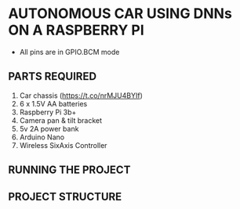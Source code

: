 # AUTONOMOUS CAR USING DNNs ON A RASPBERRY PI

* All pins are in GPIO.BCM mode

## PARTS REQUIRED
1. Car chassis (https://t.co/nrMJU4BYIf)
2. 6 x 1.5V AA batteries
3. Raspberry Pi 3b+
4. Camera pan & tilt bracket
5. 5v 2A power bank
6. Arduino Nano
7. Wireless SixAxis Controller


## RUNNING THE PROJECT



## PROJECT STRUCTURE





